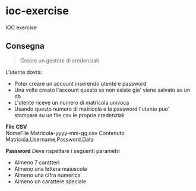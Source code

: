 # ioc-exercise
IOC exercise

## Consegna
> Creare un gestore di credenziali

L'utente dovrà:
- Poter creare un account inserendo utente e password
- Una volta creato l'account questo se non esiste gia' viene salvato su un db
- L'utente riceve un numero di matricola univoca
- Usando questo numero di matricola e la password l'utente puo' stampare su un file csv le proprie credenziali

**File CSV**   
NomeFile
Matricola-yyyy-mm-gg.csv
Contenuto
Matricola,Username,Password,Data

**Password**
Deve rispettare i seguenti parametri
- Almeno 7 caratteri
- Almeno una lettera maiuscola
- Almeno una cifra numerica
- Almeno un carattere speciale
